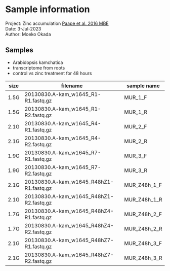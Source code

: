 # Sample information

Project: Zinc accumulation [Paape et al. 2016 MBE](https://academic.oup.com/mbe/article/33/11/2781/2271619)  
Date: 3-Jul-2023  
Author: Moeko Okada  

## Samples

- Arabidopsis kamchatica
- transcriptome from roots
- control vs zinc treatment for 48 hours

| size | filename                                | sample name  |
| ---- | --------------------------------------- | ------------ |
| 1.5G | 20130830.A-kam_w1645_R1-R1.fastq.gz     | MUR_1_F      |
| 1.5G | 20130830.A-kam_w1645_R1-R2.fastq.gz     | MUR_1_R      |
| 2.1G | 20130830.A-kam_w1645_R4-R1.fastq.gz     | MUR_2_F      |
| 2.1G | 20130830.A-kam_w1645_R4-R2.fastq.gz     | MUR_2_R      |
| 1.9G | 20130830.A-kam_w1645_R7-R1.fastq.gz     | MUR_3_F      |
| 1.9G | 20130830.A-kam_w1645_R7-R2.fastq.gz     | MUR_3_R      |
| 2.1G | 20130830.A-kam_w1645_R48hZ1-R1.fastq.gz | MUR_Z48h_1_F |
| 2.1G | 20130830.A-kam_w1645_R48hZ1-R2.fastq.gz | MUR_Z48h_1_R |
| 1.7G | 20130830.A-kam_w1645_R48hZ4-R1.fastq.gz | MUR_Z48h_2_F |
| 1.7G | 20130830.A-kam_w1645_R48hZ4-R2.fastq.gz | MUR_Z48h_2_R |
| 2.1G | 20130830.A-kam_w1645_R48hZ7-R1.fastq.gz | MUR_Z48h_3_F |
| 2.1G | 20130830.A-kam_w1645_R48hZ7-R2.fastq.gz | MUR_Z48h_3_R |
